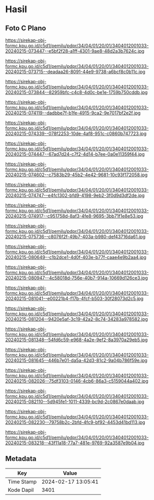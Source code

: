# Hasil

## Foto C Plano

https://sirekap-obj-formc.kpu.go.id/c5d1/pemilu/pdpr/34/04/01/20/01/3404012001033-20240215-073447--e5bf2f28-a1ff-4301-9ae8-48d2a3b7624c.jpg

https://sirekap-obj-formc.kpu.go.id/c5d1/pemilu/pdpr/34/04/01/20/01/3404012001033-20240215-073715--deadaa26-8091-44e9-9738-a6bcf8c0b11c.jpg

https://sirekap-obj-formc.kpu.go.id/c5d1/pemilu/pdpr/34/04/01/20/01/3404012001033-20240215-073844--82959bfc-c4c8-4d0c-be1e-1759b750cddb.jpg

https://sirekap-obj-formc.kpu.go.id/c5d1/pemilu/pdpr/34/04/01/20/01/3404012001033-20240215-074119--dadbbe7f-b1fe-4915-9ca2-9e7017bf2e2f.jpg

https://sirekap-obj-formc.kpu.go.id/c5d1/pemilu/pdpr/34/04/01/20/01/3404012001033-20240215-074339--078f2253-10de-4af8-951c-c0860b747723.jpg

https://sirekap-obj-formc.kpu.go.id/c5d1/pemilu/pdpr/34/04/01/20/01/3404012001033-20240215-074447--67ad7d24-c7f2-4d14-b7ee-0a0e11359f44.jpg

https://sirekap-obj-formc.kpu.go.id/c5d1/pemilu/pdpr/34/04/01/20/01/3404012001033-20240215-074602--c7583b29-45b2-4e42-9681-10c93f172058.jpg

https://sirekap-obj-formc.kpu.go.id/c5d1/pemilu/pdpr/34/04/01/20/01/3404012001033-20240215-074747--e4fc1302-bfd9-4198-9eb2-3f0d9d3df2de.jpg

https://sirekap-obj-formc.kpu.go.id/c5d1/pemilu/pdpr/34/04/01/20/01/3404012001033-20240215-074917--c951758d-8af3-4fe8-9695-3bb71f1e8e53.jpg

https://sirekap-obj-formc.kpu.go.id/c5d1/pemilu/pdpr/34/04/01/20/01/3404012001033-20240215-075736--c8076f2f-49b7-403a-b980-def43716da61.jpg

https://sirekap-obj-formc.kpu.go.id/c5d1/pemilu/pdpr/34/04/01/20/01/3404012001033-20240215-080649--c1b2dce1-4d0f-403e-b77f-caae4e9b2aa4.jpg

https://sirekap-obj-formc.kpu.go.id/c5d1/pemilu/pdpr/34/04/01/20/01/3404012001033-20240215-080947--4c58018d-756e-40b7-914a-10669d126ce3.jpg

https://sirekap-obj-formc.kpu.go.id/c5d1/pemilu/pdpr/34/04/01/20/01/3404012001033-20240215-081041--e00221b4-f17b-4fcf-b503-30f28073d2c5.jpg

https://sirekap-obj-formc.kpu.go.id/c5d1/pemilu/pdpr/34/04/01/20/01/3404012001033-20240215-081204--9420e5af-3c19-42a2-8c74-34283a978582.jpg

https://sirekap-obj-formc.kpu.go.id/c5d1/pemilu/pdpr/34/04/01/20/01/3404012001033-20240215-081348--54fd6c59-e968-4a2e-9ef2-8a3970a29eb5.jpg

https://sirekap-obj-formc.kpu.go.id/c5d1/pemilu/pdpr/34/04/01/20/01/3404012001033-20240215-081645--446b7e01-da5a-42d3-81c2-9a04b786f59e.jpg

https://sirekap-obj-formc.kpu.go.id/c5d1/pemilu/pdpr/34/04/01/20/01/3404012001033-20240215-082026--75df3103-0146-4cb6-86a3-c5159044a402.jpg

https://sirekap-obj-formc.kpu.go.id/c5d1/pemilu/pdpr/34/04/01/20/01/3404012001033-20240215-082110--5d945fe1-1011-4339-bc9d-2c0867e0daab.jpg

https://sirekap-obj-formc.kpu.go.id/c5d1/pemilu/pdpr/34/04/01/20/01/3404012001033-20240215-082230--79758b2c-2bfd-4fc9-bf92-4453d41bd113.jpg

https://sirekap-obj-formc.kpu.go.id/c5d1/pemilu/pdpr/34/04/01/20/01/3404012001033-20240215-083218--43f11a18-77a7-481e-9769-92a3587e9b04.jpg


## Metadata

| Key        | Value               |
| ---------- | ------------------- |
| Time Stamp | 2024-02-17 13:05:41 |
| Kode Dapil | 3401                |



